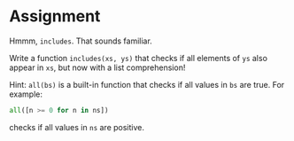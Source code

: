 # Assignment 

Hmmm, `includes`. That sounds familiar.

Write a function `includes(xs, ys)` that checks if all elements of `ys` also appear in `xs`,
but now with a list comprehension!

Hint: `all(bs)` is a built-in function that checks if all values in `bs` are true.
For example:

```python
all([n >= 0 for n in ns])
```

checks if all values in `ns` are positive.
